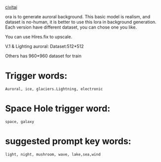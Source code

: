 [civitai](https://civitai.com/models/85026)

ora is to generate auroral background.
This basic model is realism, and dataset is no-human, it is better to use this lora in background generation. Each version have different dataset, you can chose one you like.

You can use Hires.fix to upscale.

V.1 & Lighting auroral: Dataset:512*512

Others has 960*960 dataset for train

# Trigger words: 

```
Auroral, ice, glaciers.Lightning, electronic
```

# Space Hole trigger word: 

```
space, galaxy
```

# suggested prompt key words: 

```
light, night, mushroom, wave, lake,sea,wind
```